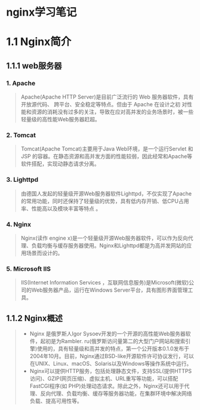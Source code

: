 nginx学习笔记
=

# 1.1 Nginx简介
## 1.1.1 web服务器
### 1. Apache
>Apache(Apache HTTP Server)是目前广泛流行的 Web 服务器软件，具有开放源代码、 跨平台、安全稳定等特点。但由于 Apache 在设计之初 对性能和资源的消耗没有过多的关注，导致在应对高并发的业务场景时，被一些轻量级的高性能Web服务器赶超。
### 2. Tomcat
>Tomcat(Apache Tomcat)主要用于Java Web环境，是一个运行Servlet 和 JSP 的容器。在静态资源和高并发方面的性能较弱，因此经常和Apache等软件搭配，实现动静态请求分离。
### 3. Lighttpd
>由德国人发起的轻量级开源Web服务器软件Lighttpd，不仅实现了Apache的常用功能，同时还保持了轻量级的优势，具有低内存开销、低CPU占用率、性能高以及模块丰富等特点 。 
### 4. Nginx
>Nginx(读作 engine x)是一个轻量级开源Web服务器软件，可以作为反向代理、负载均衡与缓存服务器使用。Nginx和Lighttpd都是为高并发网站的应用场景而设计的。
### 5. Microsoft IIS
>IIS(Internet Information Services ，互联网信息服务)是Microsoft(微软)公司的Web服务器产品，运行在Windows Server平台，具有图形界面管理工具。

## 1.1.2 Nginx概述
>- Nginx 是俄罗斯人Igor Sysoev开发的一个开源的高性能Web服务器软件，起初是为Rambler. ru(俄罗斯访问量第二的大型门户网站和搜索引擎)使用的，具有轻量级和高并发的特点，第一个公开版本0.1.0发布于2004年10月。目前，Nginx通过BSD-like开源软件许可协议发行，可以在UNIX、Linux、macOS、Solaris以及Windows等操作系统中运行。
>- Nginx可以提供HTTP服务，包括处理静态文件，支持SSL(提供HTTPS访问)、GZIP(网页压缩)、虚拟主机、URL重写等功能，可以搭配FastCGI程序(如 PHP)处理动态请求。除此之外，Nginx还可以用于代理、反向代理、负载均衡、缓存等服务器功能，在集群环境中解决网络负载、提高可用性等。





